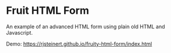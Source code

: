 # Fruit HTML Form
An example of an advanced HTML form using plain old HTML and Javascript.

Demo: https://rjsteinert.github.io/fruity-html-form/index.html
